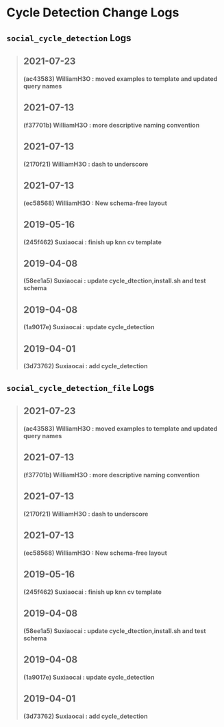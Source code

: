 
# Cycle Detection Change Logs

## `social_cycle_detection` Logs
> ## 2021-07-23
> #### (ac43583) WilliamH3O : moved examples to template and updated query names
> ## 2021-07-13
> #### (f37701b) WilliamH3O : more descriptive naming convention
> ## 2021-07-13
> #### (2170f21) WilliamH3O : dash to underscore
> ## 2021-07-13
> #### (ec58568) WilliamH3O : New schema-free layout
> ## 2019-05-16
> #### (245f462) Suxiaocai : finish up knn cv template
> ## 2019-04-08
> #### (58ee1a5) Suxiaocai : update cycle_dtection,install.sh and test schema
> ## 2019-04-08
> #### (1a9017e) Suxiaocai : update cycle_detection
> ## 2019-04-01
> #### (3d73762) Suxiaocai : add cycle_detection

## `social_cycle_detection_file` Logs
> ## 2021-07-23
> #### (ac43583) WilliamH3O : moved examples to template and updated query names
> ## 2021-07-13
> #### (f37701b) WilliamH3O : more descriptive naming convention
> ## 2021-07-13
> #### (2170f21) WilliamH3O : dash to underscore
> ## 2021-07-13
> #### (ec58568) WilliamH3O : New schema-free layout
> ## 2019-05-16
> #### (245f462) Suxiaocai : finish up knn cv template
> ## 2019-04-08
> #### (58ee1a5) Suxiaocai : update cycle_dtection,install.sh and test schema
> ## 2019-04-08
> #### (1a9017e) Suxiaocai : update cycle_detection
> ## 2019-04-01
> #### (3d73762) Suxiaocai : add cycle_detection
